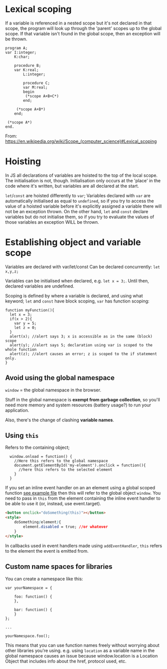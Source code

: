 # Lexical scoping

If a variable is referenced in a nested scope but it's not declared in that scope, the program will look up through the 'parent' scopes up to the global scope. If that variable isn't found in the global scope, then an exception will be thrown.

```
program A;
var I:integer;
    K:char;

    procedure B;
    var K:real;
        L:integer;

        procedure C;
        var M:real;
        begin
         (*scope A+B+C*)
        end;

     (*scope A+B*)
    end;

 (*scope A*)
end.
```
From: https://en.wikipedia.org/wiki/Scope_(computer_science)#Lexical_scoping

# Hoisting

In JS all declarations of variables are hoisted to the top of the local scope. The initialisation is not, though. Initialisation only occurs at the 'place' in the code where it's written, but variables are all declared at the start.

`let`/`const` are hoisted differently to `var`; Variables declared with `var` are automatically initialised as equal to `undefined`, so if you try to access the value of a hoisted variable before it's explicitly assigned a variable there will not be an exception thrown. On the other hand, `let` and `const` declare variables but do not initialise them, so if you try to evaluate the values of those variables an exception WILL be thrown.

# Establishing object and variable scope

Variables are declared with var/let/const
Can be declared concurrently: `let x,y,z;`

Variables can be initialised when declared, e.g. `let x = 3;`. Until then, declared variables are undefined.

Scoping is defined by where a variable is declared, and using what keyword; `let` and `const` have block scoping, `var` has function scoping:

```
function myFunction(){
  let x = 3;
  if(x > 2){
    var y = 5;
    let z = 0;
  }
  alert(x); //alert says 3; x is accessible as in the same (block) scope
  alert(y); //alert says 5; declaration using var is scoped to the whole function
  alert(z); //alert causes an error; z is scoped to the if statement only.
}
```

## Avoid using the global namespace

`window` = the global namespace in the browser.

Stuff in the global namespace is **exempt from garbage collection**, so you'll need more memory and system resources (battery usage?) to run your application.

Also, there's the change of clashing **variable names**.

## Using `this`

Refers to the containing object;

```
  window.onload = function() {
    //Here this refers to the global namespace
    document.getElementById('my-element').onclick = function(){
      //here this refers to the selected element
    }
  }
```

If you set an inline event handler on an an element using a global scoped function [see example file](https://github.com/SarahFrench/ExamPrep/edit/master/chapter-1/obj-1-5-scope-of-objects-variables/this-practice.html) then this will refer to the global object `window`. You need to pass in `this` from the element containing the inline event handler to be able to use it (or, instead, use event.target).

```html
<button onclick="doSomething(this)"></button>
<style>
    doSomething(element){
        element.disabled = true; //or whatever
    }
</style>
```

In callbacks used in event handlers made using `addEventHandler`, `this` refers to the element the event is emitted from.

## Custom name spaces for libraries

You can create a namespace like this:

```
var yourNamespace = {

    foo: function() {
    },

    bar: function() {
    }
};

...

yourNamespace.foo();
```

This means that you can use function names freely without worrying about other libraries you're using. e.g. using `location` as a variable name in the global namespace causes an issue because window.location is a Location Object that includes info about the href, protocol used, etc.
